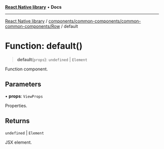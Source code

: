 [**React Native library**](../../../../../index.md) • **Docs**

***

[React Native library](../../../../../modules.md) / [components/common-components/common-common-components/Row](../index.md) / default

# Function: default()

> **default**(`props`): `undefined` \| `Element`

Function component.

## Parameters

• **props**: `ViewProps`

Properties.

## Returns

`undefined` \| `Element`

JSX element.
